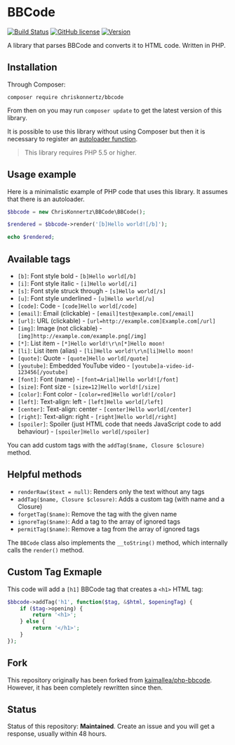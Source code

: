 # BBCode

[![Build Status](https://img.shields.io/travis/chriskonnertz/bbcode.svg)](https://travis-ci.org/chriskonnertz/bbcode)
[![GitHub license](https://img.shields.io/badge/license-MIT-blue.svg)](https://raw.githubusercontent.com/chriskonnertz/bbcode/master/LICENSE)
[![Version](https://img.shields.io/packagist/v/chriskonnertz/bbcode.svg)](https://packagist.org/packages/chriskonnertz/bbcode)

A library that parses BBCode and converts it to HTML code. Written in PHP.

## Installation

Through Composer:

```
composer require chriskonnertz/bbcode
```

From then on you may run `composer update` to get the latest version of this library.

It is possible to use this library without using Composer but then it is necessary to register an 
[autoloader function](https://github.com/php-fig/fig-standards/blob/master/accepted/PSR-0.md#example-implementation).

> This library requires PHP 5.5 or higher.

## Usage example

Here is a minimalistic example of PHP code that uses this library. It assumes that there is an autoloader.

```php
$bbcode = new ChrisKonnertz\BBCode\BBCode();

$rendered = $bbcode->render('[b]Hello world![/b]');

echo $rendered;
```

## Available tags

* `[b]`: Font style bold - `[b]Hello world[/b]`
* `[i]`: Font style italic - `[i]Hello world[/i]`
* `[s]`: Font style struck through - `[s]Hello world[/s]`
* `[u]`: Font style underlined - `[u]Hello world[/u]`
* `[code]`: Code - `[code]Hello world[/code]`
* `[email]`: Email (clickable) - `[email]test@example.com[/email]`
* `[url]`: URL (clickable) - `[url=http://example.com]Example.com[/url]`
* `[img]`: Image (not clickable) - `[img]http://example.com/example.png[/img]`
* `[*]`: List item - `[*]Hello world!\r\n[*]Hello moon!`
* `[li]`: List item (alias) - `[li]Hello world!\r\n[li]Hello moon!`
* `[quote]`: Quote - `[quote]Hello world[/quote]`
* `[youtube]`: Embedded YouTube video - `[youtube]a-video-id-123456[/youtube]`
* `[font]`: Font (name) - `[font=Arial]Hello world![/font]`
* `[size]`: Font size - `[size=12]Hello world![/size]`
* `[color]`: Font color - `[color=red]Hello world![/color]`
* `[left]`: Text-align: left - `[left]Hello world[/left]`
* `[center]`: Text-align: center - `[center]Hello world[/center]`
* `[right]`: Text-align: right - `[right]Hello world[/right]`
* `[spoiler]`: Spoiler (just HTML code that needs JavaScript code to add behaviour) - `[spoiler]Hello world[/spoiler]`

You can add custom tags with the `addTag($name, Closure $closure)` method.

## Helpful methods

* `renderRaw($text = null)`: Renders only the text without any tags
* `addTag($name, Closure $closure)`: Adds a custom tag (with name and a Closure)
* `forgetTag($name)`: Remove the tag with the given name
* `ignoreTag($name)`: Add a tag to the array of ignored tags
* `permitTag($name)`: Remove a tag from the array of ignored tags

The `BBCode` class also implements the `__toString()` method, which internally calls the `render()` method.

## Custom Tag Exmaple

This code will add a `[h1]` BBCode tag that creates a `<h1>` HTML tag:

```php
$bbcode->addTag('h1', function($tag, &$html, $openingTag) {
    if ($tag->opening) {
        return '<h1>';
    } else {
        return '</h1>';
    }
});
```

## Fork

This repository originally has been forked from [kaimallea/php-bbcode](https://github.com/kaimallea/php-bbcode). However, it has been completely rewritten since then.

## Status

Status of this repository: **Maintained**. Create an issue and you will get a response, usually within 48 hours.
